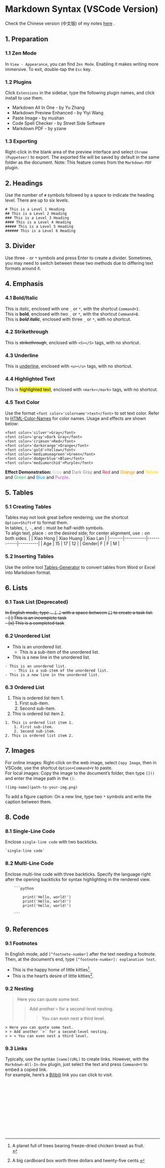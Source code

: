 # Markdown Syntax (VSCode Version)
Check the Chinese version (中文版) of my notes [here](https://github.com/Teqden/markdown-notes/tree/main/zh) .

## 1. Preparation
### 1.1 Zen Mode
In `View - Appearance`, you can find `Zen Mode`. Enabling it makes writing more immersive. To exit, double-tap the `Esc` key.

### 1.2 Plugins
Click `Extensions` in the sidebar, type the following plugin names, and click install to use them.
- Markdown All In One - by Yu Zhang
- Markdown Preview Enhanced - by Yiyi Wang
- Paste Image - by mushan
- Code Spell Checker - by Street Side Software
- Markdown PDF - by yzane

### 1.3 Exporting
Right-click in the blank area of the preview interface and select `Chrome (Puppeteer)` to export. The exported file will be saved by default in the same folder as the document. Note: This feature comes from the `Markdown-PDF` plugin.

## 2. Headings
Use the number of `#` symbols followed by a space to indicate the heading level. There are up to six levels.
```
# This is a Level 1 Heading
## This is a Level 2 Heading
### This is a Level 3 Heading
#### This is a Level 4 Heading
##### This is a Level 5 Heading
###### This is a Level 6 Heading
```

## 3. Divider
Use three `-` or `*` symbols and press Enter to create a divider. Sometimes, you may need to switch between these two methods due to differing text formats around it.

## 4. Emphasis
### 4.1 Bold/Italic
This is *italic*, enclosed with one `_` or `*`, with the shortcut `Command+I`.  
This is **bold**, enclosed with two `_` or `*`, with the shortcut `Command+B`.  
This is ___bold italic___, enclosed with three `_` or `*`, with no shortcut.

### 4.2 Strikethrough
This is <S>strikethrough</S>, enclosed with `<S></S>` tags, with no shortcut.

### 4.3 Underline
This is <u>underline</u>, enclosed with `<u></u>` tags, with no shortcut.

### 4.4 Highlighted Text
This is <mark>highlighted text</mark>, enclosed with `<mark></mark>` tags, with no shortcut.

### 4.5 Text Color
Use the format `<font color='colorname'>text</font>` to set text color. Refer to [HTML-Color-Names](https://htmlcolorcodes.com/color-names/) for color names. Usage and effects are shown below:
```
<font color='silver'>Gray</font>
<font color='gray'>Dark Gray</font>
<font color='crimson'>Red</font>
<font color='darkorange'>Orange</font>
<font color='gold'>Yellow</font>
<font color='mediumseagreen'>Green</font>
<font color='dodgerblue'>Blue</font>
<font color='mediumorchid'>Purple</font>
```
**Effect Demonstration:** <font color='silver'>Gray</font> and <font color='gray'>Dark Gray</font> and <font color='crimson'>Red</font> and <font color='darkorange'>Orange</font> and <font color='gold'>Yellow</font> and <font color='mediumseagreen'>Green</font> and <font color='dodgerblue'>Blue</font> and <font color='mediumorchid'>Purple</font>.

## 5. Tables
### 5.1 Creating Tables
Tables may not look great before rendering; use the shortcut `Option+Shift+F` to format them.  
In tables, `|`, `-`, and `:` must be half-width symbols.  
To align text, place `:` on the desired side; for center alignment, use `:` on both sides.
|       | Xiao Hong | Xiao Huang | Xiao Lan |
|-------|-----------|------------|----------|
| Age   | 15        | 17         | 12       |
| Gender| F         | F          | M        |

### 5.2 Inserting Tables
Use the online tool [Tables-Generator](https://www.tablesgenerator.com/markdown_tables#) to convert tables from Word or Excel into Markdown format.

## 6. Lists
### 6.1 Task List (Deprecated)
<S>In English mode, type `- [ ]` with a space between `[]` to create a task list.</S>  
<S>- [ ] This is an incomplete task</S>  
<S>- [x] This is a completed task</S>

### 6.2 Unordered List
- This is an unordered list.
    - This is a sub-item of the unordered list.
- This is a new line in the unordered list.
```
- This is an unordered list.
    - This is a sub-item of the unordered list.
- This is a new line in the unordered list.
```

### 6.3 Ordered List
1. This is ordered list item 1.
    1. First sub-item.
    2. Second sub-item.
2. This is ordered list item 2.
```
1. This is ordered list item 1.
    1. First sub-item.
    2. Second sub-item.
2. This is ordered list item 2.
```

## 7. Images
For online images: Right-click on the web image, select `Copy Image`, then in VSCode, use the shortcut `Option+Command+V` to paste.  
For local images: Copy the image to the document’s folder, then type `[]()` and enter the image path in the `()`.  
```
![img-name](path-to-your-img.png)
```
To add a figure caption: On a new line, type two `*` symbols and write the caption between them.

## 8. Code
### 8.1 Single-Line Code
Enclose `single-line code` with two backticks.
```
`single-line code`
```

### 8.2 Multi-Line Code
Enclose multi-line code with three backticks. Specify the language right after the opening backticks for syntax highlighting in the rendered view.
```
    ```python

        print('Hello, world!')
        print('Hello, world!')
        print('Hello, world!')

    ```
```

## 9. References
### 9.1 Footnotes
In English mode, add `[^footnote-number]` after the text needing a footnote. Then, at the document’s end, type `[^footnote-number]: explanation text`.  
- This is the happy home of little kitties[^1].  
- This is the heart’s desire of little kitties[^2].

### 9.2 Nesting
> Here you can quote some text.
> > Add another `>` for a second-level nesting.
> > > You can even nest a third level.
```
> Here you can quote some text.
> > Add another `>` for a second-level nesting.
> > > You can even nest a third level.
```

### 9.3 Links
Typically, use the syntax `[name](URL)` to create links. However, with the `Markdown-All-In-One` plugin, just select the text and press `Command+V` to embed a copied link.  
For example, here’s a [Bilibili](https://www.bilibili.com/) link you can click to visit.

<br>
<br>
<br>
<br>
<br>
<br>
<br>
<br>
<br>
<br>

[^1]: A planet full of trees bearing freeze-dried chicken breast as fruit.<br>
[^2]: A big cardboard box worth three dollars and twenty-five cents.